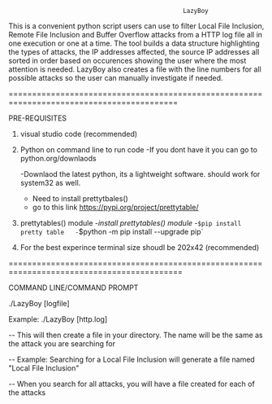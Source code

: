                                                     LazyBoy

This is a convenient python script users can use to filter Local File Inclusion, Remote File Inclusion and Buffer Overflow attacks from a HTTP log file all in one execution or one at a time. The tool builds a data structure highlighting the types of attacks, the IP addresses affected, the source IP addresses all sorted in order based on occurences showing the user where the most attention is needed. LazyBoy also creates a file with the line numbers for all possible attacks so the user can manually investigate if needed. 

==========================================================================================

PRE-REQUISITES

1) visual studio code (recommended) 
2) Python on command line to run code
   -If you dont have it you can go to python.org/downlaods

    -Downlaod the latest python, its a lightweight software. should work for system32 as well. 

    - Need to install prettytbales()
    - go to this link https://pypi.org/project/prettytable/

3) prettytables() module
   -*install prettytables() module* 
   -`$pip install pretty table  
   -`$python -m pip install --upgrade pip`

4) For the best experince terminal size shoudl be 202x42 (recommended)

===========================================================================================

COMMAND LINE/COMMAND PROMPT

./LazyBoy [logfile]

Example: ./LazyBoy [http.log]
 
   -- This will then create a file in your directory. The name will be the same as the attack you are searching for
   
   -- Example: Searching for a Local File Inclusion will generate a file named "Local File Inclusion"
   
   -- When you search for all attacks, you will have a file created for each of the attacks
    

